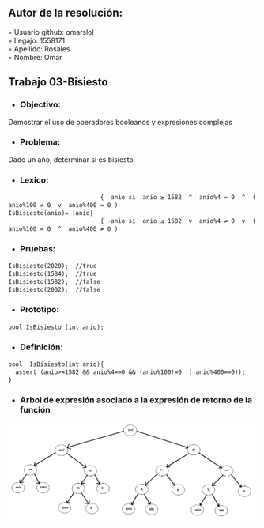 ## Autor de la resolución:  
◦ Usuario github: omarslol  
◦ Legajo: 1558171  
◦ Apellido: Rosales  
◦ Nombre: Omar  

## Trabajo 03-Bisiesto  
*  ### Objectivo:  
  Demostrar el uso de operadores booleanos y expresiones complejas  
*  ### Problema:  
  Dado un año, determinar si es bisiesto  
*  ### Lexico:  
~~~
                          {  anio si  anio ≥ 1582  ^  anio%4 = 0  ^  ( anio%100 ≠ 0  v  anio%400 = 0 )
IsBisiesto(anio)= |anio|
                          { -anio si  anio ≤ 1582  v  anio%4 ≠ 0  v  ( anio%100 = 0  ^  anio%400 ≠ 0 ) 
~~~     
*  ###  Pruebas:  
~~~ 
IsBisiesto(2020);  //true
IsBisiesto(1584);  //true
IsBisiesto(1582);  //false
IsBisiesto(2002);  //false 
~~~  
  
*  ###  Prototipo:  
~~~  
bool IsBisiesto (int anio); 
~~~
*  ###  Definición:  
~~~
bool  IsBisiesto(int anio){
  assert (anio>=1582 && anio%4==0 && (anio%100!=0 || anio%400==0));
}
~~~
*  ###  Arbol de expresión asociado a la expresión de retorno de la función  
  ![Arbol](https://github.com/omarslol/AED/blob/master/Imagenes/Arbol/Arbol.png)

